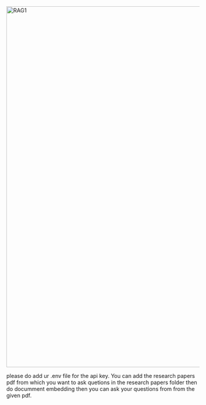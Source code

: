 <img width="941" alt="RAG1" src="https://github.com/user-attachments/assets/9886fe9c-753b-463e-b6f8-147079c3cb02" />

please do add ur .env file for the api key.
You can add the research papers pdf from which you want to ask quetions in the research papers folder then do documment embedding then you can ask your questions from from the given pdf. 
